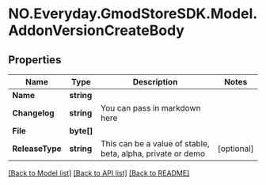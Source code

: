 # NO.Everyday.GmodStoreSDK.Model.AddonVersionCreateBody
## Properties

Name | Type | Description | Notes
------------ | ------------- | ------------- | -------------
**Name** | **string** |  | 
**Changelog** | **string** | You can pass in markdown here  | 
**File** | **byte[]** |  | 
**ReleaseType** | **string** | This can be a value of stable, beta, alpha, private or demo  | [optional] 

[[Back to Model list]](../README.md#documentation-for-models) [[Back to API list]](../README.md#documentation-for-api-endpoints) [[Back to README]](../README.md)


